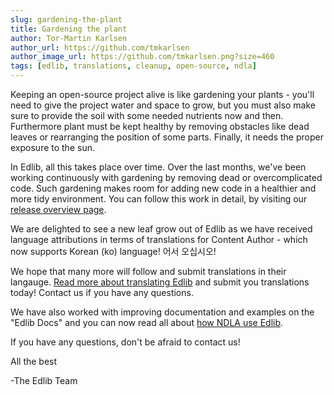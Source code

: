 ```yaml
---
slug: gardening-the-plant
title: Gardening the plant 
author: Tor-Martin Karlsen
author_url: https://github.com/tmkarlsen
author_image_url: https://github.com/tmkarlsen.png?size=460
tags: [edlib, translations, cleanup, open-source, ndla]
---
```


Keeping an open-source project alive is like gardening your plants - you'll need to give the project water and space to grow, but you must also make sure to provide the soil with some needed nutrients now and then.
Furthermore plant must be kept healthy by removing obstacles like dead leaves or rearranging the position of some parts. Finally, it needs the proper exposure to the sun.

In Edlib, all this takes place over time. Over the last months, we've been working continuously with gardening by removing dead or overcomplicated code. Such gardening makes room for adding new code in a healthier and more tidy environment. You can follow this work in detail, by visiting our [release overview page](https://docs.edlib.com/docs/developers/translation). 

We are delighted to see a new leaf grow out of Edlib as we have received language attributions in terms of translations for Content Author - which now supports Korean (ko) language! 어서 오십시오!

We hope that many more will follow and submit translations in their langauge. [Read more about translating Edlib](https://github.com/cerpus/Edlib/releases) and submit you translations today! Contact us if you have any questions.

We have also worked with improving documentation and examples on the "Edlib Docs" and you can now read all about [how NDLA use Edlib](https://docs.edlib.com/docs/solutions/caseStudies/ndla).

If you have any questions, don't be afraid to contact us!

All the best

-The Edlib Team

